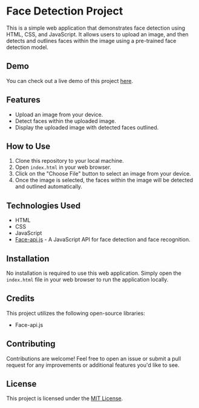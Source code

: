 # Face Detection Project

This is a simple web application that demonstrates face detection using HTML, CSS, and JavaScript. It allows users to upload an image, and then detects and outlines faces within the image using a pre-trained face detection model.

## Demo

You can check out a live demo of this project [here](#).

## Features

- Upload an image from your device.
- Detect faces within the uploaded image.
- Display the uploaded image with detected faces outlined.

## How to Use

1. Clone this repository to your local machine.
2. Open `index.html` in your web browser.
3. Click on the "Choose File" button to select an image from your device.
4. Once the image is selected, the faces within the image will be detected and outlined automatically.

## Technologies Used

- HTML
- CSS
- JavaScript
- [Face-api.js](https://github.com/justadudewhohacks/face-api.js) - A JavaScript API for face detection and face recognition.

## Installation

No installation is required to use this web application. Simply open the `index.html` file in your web browser to run the application locally.

## Credits

This project utilizes the following open-source libraries:

- Face-api.js

## Contributing

Contributions are welcome! Feel free to open an issue or submit a pull request for any improvements or additional features you'd like to see.

## License

This project is licensed under the [MIT License](LICENSE).
